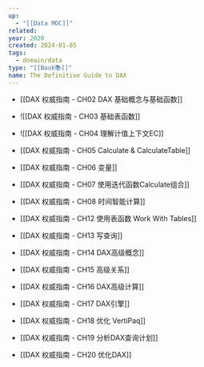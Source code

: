 ```yaml
---
up:
  - "[[Data MOC]]"
related: 
year: 2020
created: 2024-01-05
tags:
  - domain/data
type: "[[Book📚]]"
name: The Definitive Guide to DAX
---
```



- [[DAX 权威指南 - CH02 DAX 基础概念与基础函数]]
- ![[DAX 权威指南 - CH03 基础表函数]]
- ![[DAX 权威指南 - CH04 理解计值上下文EC]]

- [[DAX 权威指南 - CH05 Calculate & CalculateTable]]
- [[DAX 权威指南 - CH06 变量]]
- [[DAX 权威指南 - CH07 使用迭代函数Calculate组合]]
- [[DAX 权威指南 - CH08 时间智能计算]]


- [[DAX 权威指南 - CH12 使用表函数 Work With Tables]]
- [[DAX 权威指南 - CH13 写查询]]
- [[DAX 权威指南 - CH14 DAX高级概念]]
-  [[DAX 权威指南 - CH15 高级关系]]
- [[DAX 权威指南 - CH16 DAX高级计算]]
- [[DAX 权威指南 - CH17 DAX引擎]]
- [[DAX 权威指南 - CH18 优化 VertiPaq]]
- [[DAX 权威指南 - CH19 分析DAX查询计划]]
- [[DAX 权威指南 - CH20 优化DAX]]